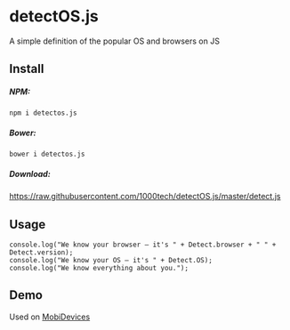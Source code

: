 # detectOS.js
A simple definition of the popular OS and browsers on JS

## Install

##### NPM:
```smartyconfig
npm i detectos.js
```

##### Bower:
```smartyconfig
bower i detectos.js
```

##### Download:
 https://raw.githubusercontent.com/1000tech/detectOS.js/master/detect.js

## Usage
```smartyconfig
console.log("We know your browser – it's " + Detect.browser + " " + Detect.version);
console.log("We know your OS – it's " + Detect.OS);
console.log("We know everything about you.");
```

## Demo
Used on [MobiDevices](https://mobidevices.ru)
